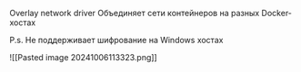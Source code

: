 Overlay network driver Объединяет сети контейнеров на разных Docker-хостах

P.s. Не поддерживает шифрование на Windows хостах

![[Pasted image 20241006113323.png]]